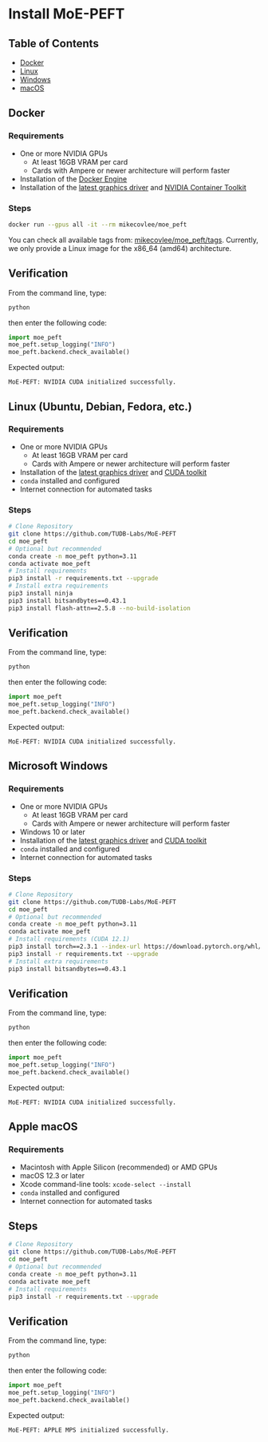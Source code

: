 # Install MoE-PEFT

## Table of Contents

- [Docker](./Install.md#docker)
- [Linux](./Install.md#linux-ubuntu-debian-fedora-etc)
- [Windows](./Install.md#microsoft-windows)
- [macOS](./Install.md#apple-macos)

## Docker

### Requirements

- One or more NVIDIA GPUs
  - At least 16GB VRAM per card
  - Cards with Ampere or newer architecture will perform faster
- Installation of the [Docker Engine](https://docs.docker.com/get-docker/)
- Installation of the [latest graphics driver](https://www.nvidia.com/Download/index.aspx?lang=en-us) and [NVIDIA Container Toolkit](https://github.com/NVIDIA/nvidia-container-toolkit)

### Steps

```bash
docker run --gpus all -it --rm mikecovlee/moe_peft
```

You can check all available tags from: [mikecovlee/moe_peft/tags](https://hub.docker.com/r/mikecovlee/moe_peft/tags). Currently, we only provide a Linux image for the x86_64 (amd64) architecture.

## Verification

From the command line, type:

```bash
python
```

then enter the following code:

```python
import moe_peft
moe_peft.setup_logging("INFO")
moe_peft.backend.check_available()
```

Expected output:

```
MoE-PEFT: NVIDIA CUDA initialized successfully.
```

## Linux (Ubuntu, Debian, Fedora, etc.)

### Requirements

- One or more NVIDIA GPUs
  - At least 16GB VRAM per card
  - Cards with Ampere or newer architecture will perform faster
- Installation of the [latest graphics driver](https://www.nvidia.com/Download/index.aspx?lang=en-us) and [CUDA toolkit](https://developer.nvidia.com/cuda-downloads)
- `conda` installed and configured
- Internet connection for automated tasks

### Steps

```bash
# Clone Repository
git clone https://github.com/TUDB-Labs/MoE-PEFT
cd moe_peft
# Optional but recommended
conda create -n moe_peft python=3.11
conda activate moe_peft
# Install requirements
pip3 install -r requirements.txt --upgrade
# Install extra requirements
pip3 install ninja
pip3 install bitsandbytes==0.43.1
pip3 install flash-attn==2.5.8 --no-build-isolation
```

## Verification

From the command line, type:

```bash
python
```

then enter the following code:

```python
import moe_peft
moe_peft.setup_logging("INFO")
moe_peft.backend.check_available()
```

Expected output:

```
MoE-PEFT: NVIDIA CUDA initialized successfully.
```

## Microsoft Windows

### Requirements

- One or more NVIDIA GPUs
  - At least 16GB VRAM per card
  - Cards with Ampere or newer architecture will perform faster
- Windows 10 or later
- Installation of the [latest graphics driver](https://www.nvidia.com/Download/index.aspx?lang=en-us) and [CUDA toolkit](https://developer.nvidia.com/cuda-downloads)
- `conda` installed and configured
- Internet connection for automated tasks

### Steps

```bash
# Clone Repository
git clone https://github.com/TUDB-Labs/MoE-PEFT
cd moe_peft
# Optional but recommended
conda create -n moe_peft python=3.11
conda activate moe_peft
# Install requirements (CUDA 12.1)
pip3 install torch==2.3.1 --index-url https://download.pytorch.org/whl/cu121
pip3 install -r requirements.txt --upgrade
# Install extra requirements
pip3 install bitsandbytes==0.43.1
```

## Verification

From the command line, type:

```bash
python
```

then enter the following code:

```python
import moe_peft
moe_peft.setup_logging("INFO")
moe_peft.backend.check_available()
```

Expected output:

```
MoE-PEFT: NVIDIA CUDA initialized successfully.
```

## Apple macOS

### Requirements

- Macintosh with Apple Silicon (recommended) or AMD GPUs
- macOS 12.3 or later
- Xcode command-line tools: `xcode-select --install`
- `conda` installed and configured
- Internet connection for automated tasks

## Steps

```bash
# Clone Repository
git clone https://github.com/TUDB-Labs/MoE-PEFT
cd moe_peft
# Optional but recommended
conda create -n moe_peft python=3.11
conda activate moe_peft
# Install requirements
pip3 install -r requirements.txt --upgrade
```

## Verification

From the command line, type:

```bash
python
```

then enter the following code:

```python
import moe_peft
moe_peft.setup_logging("INFO")
moe_peft.backend.check_available()
```

Expected output:

```
MoE-PEFT: APPLE MPS initialized successfully.
```